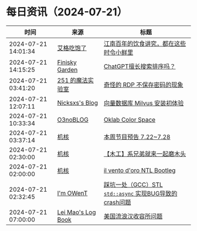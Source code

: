 ﻿# 每日资讯（2024-07-21）

|时间|来源|标题|
|---|---|---|
|2024-07-21 14:01:34|[艾格吃饱了](https://feedpress.me/wx-aigechibaole)|[江南百年的饮食讲究，都在这些时令小鲜里](http://mp.weixin.qq.com/s?__biz=MjM5NTYxODQyMA%3D%3D&mid=2653456413&idx=1&sn=e77276a0b89edeb8894f1c057997c754)|
|2024-07-21 14:15:25|[Finisky Garden](https://finisky.github.io/atom.xml)|[ChatGPT擅长搜索排序吗？](https://finisky.github.io/is-chatgpt-good-at-search-ranking/)|
|2024-07-21 03:41:20|[251 的魔法实验室](https://blog.251.sh/feed/)|[奇怪的 RDP 不保存密码的现象](https://blog.251.sh/please-save-my-password-rdp)|
|2024-07-21 12:07:11|[Nicksxs's Blog](https://nicksxs.me/atom.xml)|[向量数据库 Milvus 安装初体验](https://nicksxs.me/2024/07/21/%E5%90%91%E9%87%8F%E6%95%B0%E6%8D%AE%E5%BA%93-Milvus-%E5%AE%89%E8%A3%85%E5%88%9D%E4%BD%93%E9%AA%8C/)|
|2024-07-21 10:33:34|[O3noBLOG](https://feeds.feedburner.com/othree)|[Oklab Color Space](https://blog.othree.net/log/2024/07/21/oklab-color-space/)|
|2024-07-21 03:37:14|[机核](https://www.gcores.com/rss)|[本周节目预告 7.22~7.28](https://www.gcores.com/articles/185356)|
|2024-07-21 02:30:00|[机核](https://www.gcores.com/rss)|[【木工】系兄弟就来一起磨木头](https://www.gcores.com/videos/185273)|
|2024-07-21 02:00:00|[机核](https://www.gcores.com/rss)|[il vento d'oro NTL Bootleg ](https://www.gcores.com/videos/185350)|
|2024-07-21 02:32:45|[I'm OWenT](https://owent.net/index.xml)|[踩坑一处（GCC）STL `std::async` 实现BUG导致的crash问题](//owent.net/2024/2402.html)|
|2024-07-21 07:00:00|[Lei Mao's Log Book](https://leimao.github.io/atom.xml)|[美国流浪汉收容所问题](https://leimao.github.io/essay/%E7%BE%8E%E5%9B%BD%E6%B5%81%E6%B5%AA%E6%B1%89%E6%94%B6%E5%AE%B9%E6%89%80%E9%97%AE%E9%A2%98/)|
